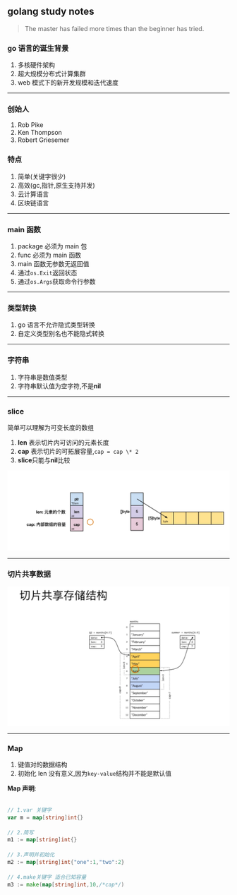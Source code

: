 ## golang study notes

> The master has failed more times than the beginner has tried.

### go 语言的诞生背景

1. 多核硬件架构
2. 超大规模分布式计算集群
3. web 模式下的新开发规模和迭代速度

---

### 创始人

1. Rob Pike
2. Ken Thompson
3. Robert Griesemer

### 特点

1. 简单(关键字很少)
2. 高效(gc,指针,原生支持并发)
3. 云计算语言
4. 区块链语言

---

### main 函数

1. package 必须为 main 包
2. func 必须为 main 函数
3. main 函数无参数无返回值
4. 通过`os.Exit`返回状态
5. 通过`os.Args`获取命令行参数

---

### 类型转换

1. go 语言不允许隐式类型转换
2. 自定义类型别名也不能隐式转换

---

### 字符串

1. 字符串是数值类型
2. 字符串默认值为空字符,不是**nil**

---

### slice

简单可以理解为可变长度的数组

1. **len** 表示切片内可访问的元素长度
2. **cap** 表示切片的可拓展容量,`cap = cap \* 2`
3. **slice**只能与**nil**比较

![切片的数据结构](./src/assets/images/slice.jpg)

---

### 切片共享数据

![slice共享数据](src/assets/images/share-mem-slice.jpg)

---

### Map

1. 键值对的数据结构
2. 初始化 len 没有意义,因为`key-value`结构并不能是默认值

**Map 声明**:

```go

// 1.var 关键字
var m = map[string]int{}

// 2.简写
m1 := map[string]int{}

// 3.声明并初始化
m2 := map[string]int{"one":1,"two":2}

// 4.make关键字 适合已知容量
m3 := make(map[string]int,10,/*cap*/)

```
